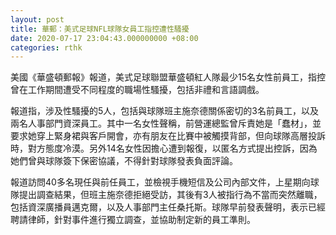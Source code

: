 ```yaml
---
layout: post
title: 華郵：美式足球NFL球隊女員工指控遭性騷擾
date: 2020-07-17 23:04:43.000000000 +08:00
categories: rthk
---
```


美國《華盛頓郵報》報道，美式足球聯盟華盛頓紅人隊最少15名女性前員工，指控曾在工作期間遭受不同程度的職場性騷擾，包括非禮和言語調戲。

報道指，涉及性騷擾的5人，包括與球隊班主施奈德關係密切的3名前員工，以及兩名人事部門資深員工。其中一名女性聲稱，前營運總監曾斥責她是「蠢材」，並要求她穿上緊身裙與客戶開會，亦有朋友在比賽中被觸摸背部，但向球隊高層投訴時，對方態度冷漠。另外14名女性因擔心遭到報復，以匿名方式提出控訴，因為她們曾與球隊簽下保密協議，不得針對球隊發表負面評論。

報道訪問40多名現任與前任員工，並檢視手機短信及公司內部文件，上星期向球隊提出調查結果，但班主施奈德拒絕受訪，其後有3人被指行為不當而突然離職，包括資深廣播員邁克爾，以及人事部門主任桑托斯。球隊早前發表聲明，表示已經聘請律師，針對事件進行獨立調查，並協助制定新的員工準則。
